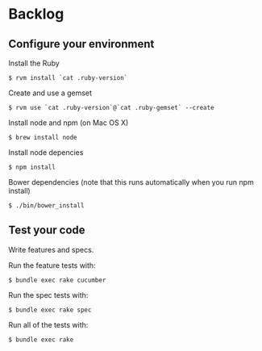 # Backlog

## Configure your environment

Install the Ruby

    $ rvm install `cat .ruby-version`

Create and use a gemset

    $ rvm use `cat .ruby-version`@`cat .ruby-gemset` --create

Install node and npm (on Mac OS X)

    $ brew install node

Install node depencies

    $ npm install

Bower dependencies (note that this runs automatically when you run npm install)

    $ ./bin/bower_install

## Test your code

Write features and specs.

Run the feature tests with:

    $ bundle exec rake cucumber

Run the spec tests with:

    $ bundle exec rake spec

Run all of the tests with:

    $ bundle exec rake
